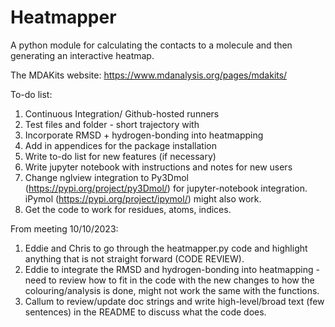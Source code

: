 # Heatmapper
A python module for calculating the contacts to a molecule and then generating an interactive heatmap.

The MDAKits website: https://www.mdanalysis.org/pages/mdakits/

To-do list:

1) Continuous Integration/ Github-hosted runners
2) Test files and folder - short trajectory with 
3) Incorporate RMSD + hydrogen-bonding into heatmapping
4) Add in appendices for the package installation
5) Write to-do list for new features (if necessary)
6) Write jupyter notebook with instructions and notes for new users
7) Change nglview integration to Py3Dmol (https://pypi.org/project/py3Dmol/) for jupyter-notebook integration. iPymol (https://pypi.org/project/ipymol/) might also work.
8) Get the code to work for residues, atoms, indices.

From meeting 10/10/2023:
1) Eddie and Chris to go through the heatmapper.py code and highlight anything that is not straight forward (CODE REVIEW).
2) Eddie to integrate the RMSD and hydrogen-bonding into heatmapping - need to review how to fit in the code with the new changes to how the colouring/analysis is done, might not work the same with the functions.
3) Callum to review/update doc strings and write high-level/broad text (few sentences) in the README to discuss what the code does.
